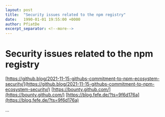 ```yaml
---
layout: post
title:  "Security issues related to the npm registry"
date:   1990-01-01 19:55:00 +0000
author: PfiatDe
excerpt_separator: <!--more-->
---
```


# Security issues related to the npm registry
[https://github.blog/2021-11-15-githubs-commitment-to-npm-ecosystem-security/](https://github.blog/2021-11-15-githubs-commitment-to-npm-ecosystem-security/)
[https://bounty.github.com/](https://bounty.github.com/)
[https://blog.fefe.de/?ts=9f6d176a](https://blog.fefe.de/?ts=9f6d176a)

...
<!--more-->
